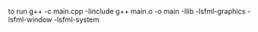 to run
g++ -c main.cpp -Iinclude
g++ main.o -o main -Ilib -lsfml-graphics -lsfml-window -lsfml-system